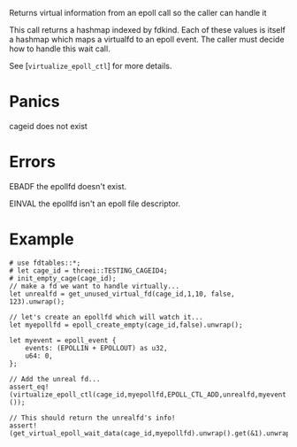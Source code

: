 Returns virtual information from an epoll call so the caller can handle it

This call returns a hashmap indexed by fdkind.  Each of these values is itself
a hashmap which maps a virtualfd to an epoll event.   The caller must decide
how to handle this wait call.

See [`virtualize_epoll_ctl`] for more details.


# Panics
  cageid does not exist

# Errors
  EBADF  the epollfd doesn't exist.

  EINVAL the epollfd isn't an epoll file descriptor.


# Example
```
# use fdtables::*;
# let cage_id = threei::TESTING_CAGEID4;
# init_empty_cage(cage_id);
// make a fd we want to handle virtually...
let unrealfd = get_unused_virtual_fd(cage_id,1,10, false, 123).unwrap();

// let's create an epollfd which will watch it...
let myepollfd = epoll_create_empty(cage_id,false).unwrap();

let myevent = epoll_event {
    events: (EPOLLIN + EPOLLOUT) as u32,
    u64: 0,
};

// Add the unreal fd...
assert_eq!(virtualize_epoll_ctl(cage_id,myepollfd,EPOLL_CTL_ADD,unrealfd,myevent.clone()).unwrap(),());

// This should return the unrealfd's info!
assert!(get_virtual_epoll_wait_data(cage_id,myepollfd).unwrap().get(&1).unwrap().contains_key(&unrealfd));
```
